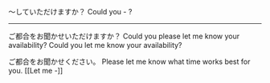 ～していただけますか？
Could you - ?


---
ご都合をお聞かせいただけますか？
Could you please let me know your availability?
Could you let me know your availability?

ご都合をお聞かせください。
Please let me know what time works best for you.
[[Let me -]] 
